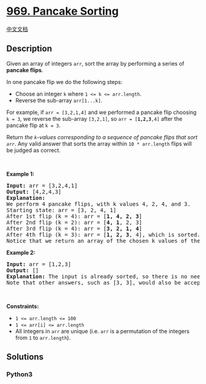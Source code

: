 # [969. Pancake Sorting](https://leetcode.com/problems/pancake-sorting)

[中文文档](/leetcode/0900-0999/0969.Pancake%20Sorting/README.md)

## Description

<p>Given an array of integers&nbsp;<code>arr</code>, sort the array by performing a series of <strong>pancake flips</strong>.</p>

<p>In one pancake flip we do the following steps:</p>

<ul>
	<li>Choose an integer <code>k</code> where <code>1 &lt;= k &lt;= arr.length</code>.</li>
	<li>Reverse the sub-array <code>arr[1...k]</code>.</li>
</ul>

<p>For example, if <code>arr = [3,2,1,4]</code> and we performed a pancake flip choosing <code>k = 3</code>, we reverse the sub-array <code>[3,2,1]</code>, so <code>arr = [<strong>1,2,3</strong>,4]</code> after the pancake flip at <code>k = 3</code>.</p>

<p>Return <em>the <code>k</code>-values corresponding to a sequence of pancake flips that sort <code>arr</code></em>.&nbsp;Any valid answer that sorts the array within <code>10 * arr.length</code> flips will be judged as correct.</p>

<p>&nbsp;</p>
<p><strong>Example 1:</strong></p>

<pre>
<strong>Input:</strong> arr = [3,2,4,1]
<strong>Output:</strong> [4,2,4,3]
<strong>Explanation: </strong>
We perform 4 pancake flips, with k values 4, 2, 4, and 3.
Starting state: arr = [3, 2, 4, 1]
After 1st flip (k = 4): arr = [<strong>1, 4, 2, 3</strong>]
After 2nd flip (k = 2): arr = [<strong>4, 1</strong>, 2, 3]
After 3rd flip (k = 4): arr = [<strong>3, 2, 1, 4</strong>]
After 4th flip (k = 3): arr = [<strong>1, 2, 3</strong>, 4], which is sorted.
Notice that we return an array of the chosen k values of the pancake flips.
</pre>

<p><strong>Example 2:</strong></p>

<pre>
<strong>Input:</strong> arr = [1,2,3]
<strong>Output:</strong> []
<strong>Explanation: </strong>The input is already sorted, so there is no need to flip anything.
Note that other answers, such as [3, 3], would also be accepted.
</pre>

<p>&nbsp;</p>
<p><strong>Constraints:</strong></p>

<ul>
	<li><code>1 &lt;= arr.length &lt;= 100</code></li>
	<li><code>1 &lt;= arr[i] &lt;= arr.length</code></li>
	<li>All integers in <code>arr</code> are unique (i.e. <code>arr</code> is a permutation of the integers from <code>1</code> to <code>arr.length</code>).</li>
</ul>


## Solutions

<!-- tabs:start -->

### **Python3**

```python

```

<!-- tabs:end -->

